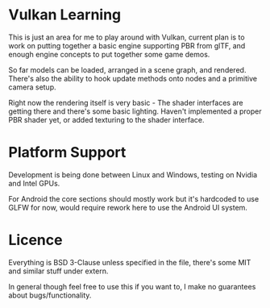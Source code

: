 # Vulkan Learning
This is just an area for me to play around with Vulkan, current plan is to work on putting together a basic engine supporting PBR from glTF, and enough engine concepts to put together some game demos.

So far models can be loaded, arranged in a scene graph, and rendered. There's also the ability to hook update methods onto nodes and a primitive camera setup.

Right now the rendering itself is very basic - The shader interfaces are getting there and there's some basic lighting. Haven't implemented a proper PBR shader yet, or added texturing to the shader interface.

# Platform Support
Development is being done between Linux and Windows, testing on Nvidia and Intel GPUs.

For Android the core sections should mostly work but it's hardcoded to use GLFW for now, would require rework here to use the Android UI system.

# Licence
Everything is BSD 3-Clause unless specified in the file, there's some MIT and similar stuff under extern.

In general though feel free to use this if you want to, I make no guarantees about bugs/functionality.

